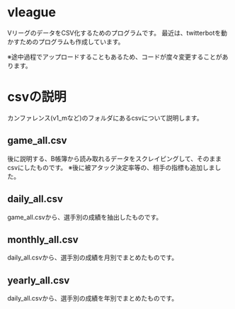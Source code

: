 # vleague

VリーグのデータをCSV化するためのプログラムです。
最近は、twitterbotを動かすためのプログラムも作成しています。

※途中過程でアップロードすることもあるため、コードが度々変更することがあります。

# csvの説明
カンファレンス(v1_mなど)のフォルダにあるcsvについて説明します。
## game_all.csv
後に説明する、B帳簿から読み取れるデータをスクレイピングして、そのままcsvにしたものです。
※後に被アタック決定率等の、相手の指標も追加しました。

## daily_all.csv
game_all.csvから、選手別の成績を抽出したものです。

## monthly_all.csv
daily_all.csvから、選手別の成績を月別でまとめたものです。

## yearly_all.csv
daily_all.csvから、選手別の成績を年別でまとめたものです。
